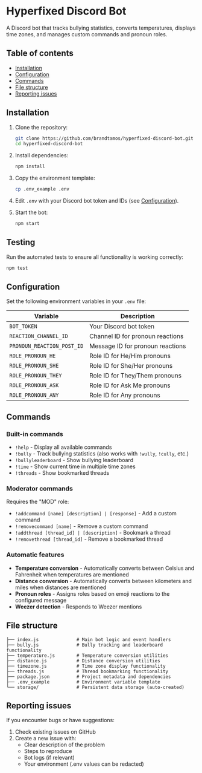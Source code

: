 # Hyperfixed Discord Bot

A Discord bot that tracks bullying statistics, converts temperatures, displays time zones, and manages custom commands and pronoun roles.

## Table of contents

- [Installation](#installation)  
- [Configuration](#configuration)  
- [Commands](#commands)  
- [File structure](#file-structure)
- [Reporting issues](#reporting-issues)

## Installation

1. Clone the repository:
   ```bash
   git clone https://github.com/brandtamos/hyperfixed-discord-bot.git
   cd hyperfixed-discord-bot
   ```

2. Install dependencies:
   ```bash
   npm install
   ```

3. Copy the environment template:
   ```bash
   cp .env_example .env
   ```

4. Edit `.env` with your Discord bot token and IDs (see [Configuration](#configuration)).

5. Start the bot:
   ```bash
   npm start
   ```

## Testing

Run the automated tests to ensure all functionality is working correctly:

```bash
npm test
```

## Configuration

Set the following environment variables in your `.env` file:

| Variable                   | Description                           |
| -------------------------- | ------------------------------------- |
| `BOT_TOKEN`                | Your Discord bot token                |
| `REACTION_CHANNEL_ID`      | Channel ID for pronoun reactions      |
| `PRONOUN_REACTION_POST_ID` | Message ID for pronoun reactions      |
| `ROLE_PRONOUN_HE`          | Role ID for He/Him pronouns           |
| `ROLE_PRONOUN_SHE`         | Role ID for She/Her pronouns          |
| `ROLE_PRONOUN_THEY`        | Role ID for They/Them pronouns        |
| `ROLE_PRONOUN_ASK`         | Role ID for Ask Me pronouns           |
| `ROLE_PRONOUN_ANY`         | Role ID for Any pronouns              |

## Commands

### Built-in commands

- `!help` - Display all available commands
- `!bully` - Track bullying statistics (also works with `!wully`, `!cully`, etc.)
- `!bullyleaderboard` - Show bullying leaderboard
- `!time` - Show current time in multiple time zones
- `!threads` - Show bookmarked threads

### Moderator commands

Requires the "MOD" role:

- `!addcommand [name] [description] | [response]` - Add a custom command
- `!removecommand [name]` - Remove a custom command  
- `!addthread [thread_id] | [description]` - Bookmark a thread
- `!removethread [thread_id]` - Remove a bookmarked thread

### Automatic features

- **Temperature conversion** - Automatically converts between Celsius and Fahrenheit when temperatures are mentioned
- **Distance conversion** - Automatically converts between kilometers and miles when distances are mentioned
- **Pronoun roles** - Assigns roles based on emoji reactions to the configured message
- **Weezer detection** - Responds to Weezer mentions

## File structure

```
├── index.js              # Main bot logic and event handlers
├── bully.js              # Bully tracking and leaderboard functionality  
├── temperature.js        # Temperature conversion utilities
├── distance.js           # Distance conversion utilities
├── timezone.js           # Time zone display functionality
├── threads.js            # Thread bookmarking functionality
├── package.json          # Project metadata and dependencies
├── .env_example          # Environment variable template
└── storage/              # Persistent data storage (auto-created)
```

## Reporting issues

If you encounter bugs or have suggestions:

1. Check existing issues on GitHub
2. Create a new issue with:
   - Clear description of the problem
   - Steps to reproduce
   - Bot logs (if relevant)
   - Your environment (.env values can be redacted)
